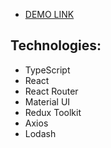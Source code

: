 - [DEMO LINK](https://irashtynda.github.io/vrb-test-task/)

## Technologies:
- TypeScript
- React
- React Router
- Material UI
- Redux Toolkit
- Axios
- Lodash
